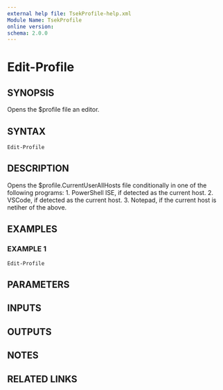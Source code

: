 ```yaml
---
external help file: TsekProfile-help.xml
Module Name: TsekProfile
online version:
schema: 2.0.0
---
```


# Edit-Profile

## SYNOPSIS
Opens the $profile file an editor.

## SYNTAX

```
Edit-Profile
```

## DESCRIPTION
Opens the $profile.CurrentUserAllHosts file conditionally in one of the
following programs:
1.
PowerShell ISE, if detected as the current host.
2.
VSCode, if detected as the current host.
3.
Notepad, if the current host is netiher of the above.

## EXAMPLES

### EXAMPLE 1
```
Edit-Profile
```

## PARAMETERS

## INPUTS

## OUTPUTS

## NOTES

## RELATED LINKS
